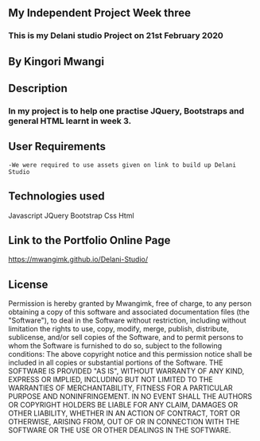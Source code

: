 ## My Independent Project Week three
### This is my Delani studio Project on 21st February 2020
## By Kingori Mwangi
## Description
### In my project is to help one practise JQuery, Bootstraps and general HTML learnt in week 3.
## User Requirements
    -We were required to use assets given on link to build up Delani Studio 
## Technologies used
   Javascript
   JQuery
   Bootstrap
   Css
   Html

## Link to the Portfolio Online Page
  https://mwangimk.github.io/Delani-Studio/
## License
Permission is hereby granted by Mwangimk, free of charge, to any person obtaining a copy of this software and associated documentation files (the "Software"), to deal in the Software without restriction, including without limitation the rights to use, copy, modify, merge, publish, distribute, sublicense, and/or sell copies of the Software, and to permit persons to whom the Software is furnished to do so, subject to the following conditions:
The above copyright notice and this permission notice shall be included in all copies or substantial portions of the Software.
THE SOFTWARE IS PROVIDED "AS IS", WITHOUT WARRANTY OF ANY KIND, EXPRESS OR IMPLIED, INCLUDING BUT NOT LIMITED TO THE WARRANTIES OF MERCHANTABILITY, FITNESS FOR A PARTICULAR PURPOSE AND NONINFRINGEMENT. IN NO EVENT SHALL THE AUTHORS OR COPYRIGHT HOLDERS BE LIABLE FOR ANY CLAIM, DAMAGES OR OTHER LIABILITY, WHETHER IN AN ACTION OF CONTRACT, TORT OR OTHERWISE, ARISING FROM, OUT OF OR IN CONNECTION WITH THE SOFTWARE OR THE USE OR OTHER DEALINGS IN THE SOFTWARE.

